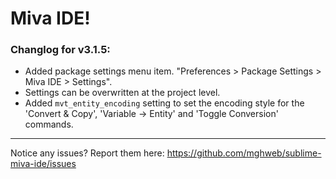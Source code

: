 # Miva IDE!

### Changlog for v3.1.5:
* Added package settings menu item. "Preferences > Package Settings > Miva IDE > Settings".
* Settings can be overwritten at the project level.
* Added `mvt_entity_encoding` setting to set the encoding style for the 'Convert & Copy', 'Variable → Entity' and 'Toggle Conversion' commands.

---

Notice any issues? Report them here:
https://github.com/mghweb/sublime-miva-ide/issues